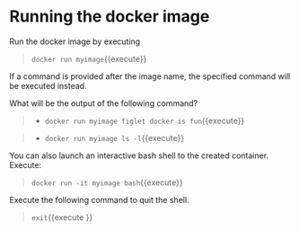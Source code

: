 # Running the docker image


Run the docker image by executing

> `docker run myimage`{{execute}}

If a command is provided after the image name, the specified command will be executed instead.

What will be the output of the following command?

> * `docker run myimage figlet docker is fun`{{execute}}

> * `docker run myimage ls -l`{{execute}}


You can also launch an interactive bash shell to the created container.  Execute:

 > `docker run -it myimage bash`{{execute}}

Execute the following command to quit the shell.

>  `exit`{{execute }} 


